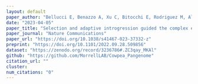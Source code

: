 ```yaml
---
layout: default
paper_author: "Bellucci E, Benazzo A, Xu C, Bitocchi E, Rodriguez M, Alseekh S, Di Vittori V, Gioia T, Neumann K, Cortinovis G, Frascarelli G, Murube E, Trucchi E, Nanni L, Ariani A, Logozzo G, Shin JH, Liu C, Jiang L, Ferreira JJ, Campa A, Attene G, Morrell PL, Bertorelle G, Graner A, Gepts P, Fernie AR, Jackson SA, Papa R"
date: "2023-04-05"
paper_title: "Selection and adaptive introgression guided the complex evolutionary history of European common bean"
paper_journal: "Nature Communications"
paper_url: "https://doi.org/10.1038/s41467-023-37332-z"
preprint: "https://doi.org/10.1101/2022.09.28.509856"
dataset: "https://zenodo.org/record/3236786#.ZC3qay_MKAl"
github: "https://github.com/MorrellLAB/Cowpea_Pangenome"
citation_url: ""
cluster:
num_citations: "0"
---
```

